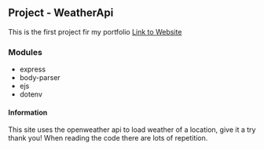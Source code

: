 
## Project - WeatherApi
This is the first project fir my portfolio
<a href="https://weatherapi.onrender.com">Link to Website</a>

### Modules

- express
- body-parser
- ejs
- dotenv

#### Information

This site uses the openweather api to load weather of a location, give it a try thank you!
When reading the code there are lots of repetition.
